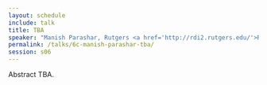 ```yaml
---
layout: schedule
include: talk
title: TBA
speaker: "Manish Parashar, Rutgers <a href='http://rdi2.rutgers.edu/'>RDI²</a> institute and <a href='http://nsfcac.rutgers.edu/'>CAC</a> center director, <a href='http://oceanobservatories.org/'>OOI</a> cyberinfrastructure PI"
permalink: /talks/6c-manish-parashar-tba/
session: s06
---
```


Abstract TBA.
